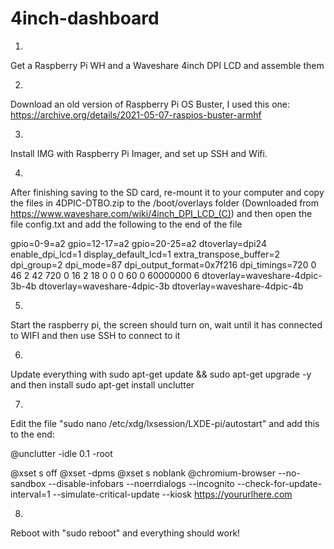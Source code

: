 # 4inch-dashboard

1. 
Get a Raspberry Pi WH and a Waveshare 4inch DPI LCD and assemble them

2.
Download an old version of Raspberry Pi OS Buster, I used this one: https://archive.org/details/2021-05-07-raspios-buster-armhf

3. 
Install IMG with Raspberry Pi Imager, and set up SSH and Wifi. 

4.
After finishing saving to the SD card, re-mount it to your computer and copy the files in 4DPIC-DTBO.zip to the /boot/overlays folder (Downloaded from https://www.waveshare.com/wiki/4inch_DPI_LCD_(C)) and then open the file config.txt and add the following to the end of the file

gpio=0-9=a2
gpio=12-17=a2
gpio=20-25=a2
dtoverlay=dpi24
enable_dpi_lcd=1
display_default_lcd=1
extra_transpose_buffer=2
dpi_group=2
dpi_mode=87
dpi_output_format=0x7f216
dpi_timings=720 0 46 2 42 720 0 16 2 18 0 0 0 60 0 60000000 6
dtoverlay=waveshare-4dpic-3b-4b
dtoverlay=waveshare-4dpic-3b
dtoverlay=waveshare-4dpic-4b

5. 
Start the raspberry pi, the screen should turn on, wait until it has connected to WIFI and then use SSH to connect to it

6. 
Update everything with sudo apt-get update && sudo apt-get upgrade -y and then install sudo apt-get install unclutter

7. 
Edit the file "sudo nano /etc/xdg/lxsession/LXDE-pi/autostart" and add this to the end:

@unclutter -idle 0.1 -root

@xset s off
@xset -dpms
@xset s noblank
@chromium-browser --no-sandbox --disable-infobars --noerrdialogs --incognito --check-for-update-interval=1 --simulate-critical-update --kiosk https://yoururlhere.com

8. 
Reboot with "sudo reboot" and everything should work!
